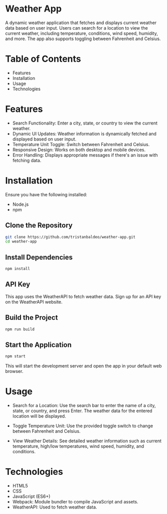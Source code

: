 # Weather App
A dynamic weather application that fetches and displays current weather data based on user input. Users can search for a location to view the current weather, including temperature, conditions, wind speed, humidity, and more. The app also supports toggling between Fahrenheit and Celsius.

# Table of Contents
- Features
- Installation
- Usage
- Technologies

# Features
- Search Functionality: Enter a city, state, or country to view the current weather.
- Dynamic UI Updates: Weather information is dynamically fetched and displayed based on user input.
- Temperature Unit Toggle: Switch between Fahrenheit and Celsius.
- Responsive Design: Works on both desktop and mobile devices.
- Error Handling: Displays appropriate messages if there's an issue with fetching data.

# Installation

Ensure you have the following installed:
- Node.js
- npm

## Clone the Repository
```bash
git clone https://github.com/tristanbaldeo/weather-app.git
cd weather-app
```

## Install Dependencies
```bash
npm install
```

## API Key
This app uses the WeatherAPI to fetch weather data. Sign up for an API key on the WeatherAPI website.

## Build the Project
```bash
npm run build
```

## Start the Application
```bash
npm start
```

This will start the development server and open the app in your default web browser.

# Usage
- Search for a Location: Use the search bar to enter the name of a city, state, or country, and press Enter. The weather data for the entered location will be displayed.

- Toggle Temperature Unit: Use the provided toggle switch to change between Fahrenheit and Celsius.

- View Weather Details: See detailed weather information such as current temperature, high/low temperatures, wind speed, humidity, and conditions.

# Technologies
- HTML5
- CSS
- JavaScript (ES6+)
- Webpack: Module bundler to compile JavaScript and assets.
- WeatherAPI: Used to fetch weather data.